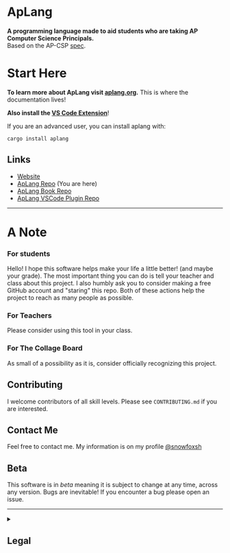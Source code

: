 # ApLang
**A programming language made to aid students who are taking AP Computer Science Principals.** </br>
Based on the AP-CSP [spec](https://apcentral.collegeboard.org/media/pdf/ap-computer-science-principles-exam-reference-sheet.pdf).

# Start Here
**To learn more about ApLang visit [aplang.org](https://aplang.org).** This is where the documentation lives!

**Also install the [VS Code Extension](https://marketplace.visualstudio.com/items?itemName=aplang.aplang)**!

If you are an advanced user, you can install aplang with:

```shell
cargo install aplang
```

## Links
- [Website](https://aplang.org)
- [ApLang Repo](https://github.com/snowfoxsh/aplang) (You are here)
- [ApLang Book Repo](https://github.com/snowfoxsh/aplang-book)
- [ApLang VSCode Plugin Repo](https://github.com/snowfoxsh/aplang-vscode-plugin)
---

# A Note

### For students
Hello! I hope this software helps make your life a little better! (and maybe your grade). The most important thing you can do is tell your teacher and class about this project. I also humbly ask you to consider making a free GitHub account and "staring" this repo. Both of these actions help the project to reach as many people as possible. 

### For Teachers
Please consider using this tool in your class.

### For The Collage Board
As small of a possibility as it is, consider officially recognizing this project.

## Contributing
I welcome contributors of all skill levels. Please see `CONTRIBUTING.md` if you are interested. 

## Contact Me
Feel free to contact me. My information is on my profile [@snowfoxsh](https://github.com/snowfoxsh)

## Beta
This software is in *beta* meaning it is subject to change at any time, across any version.
Bugs are inevitable! If you encounter a bug please open an issue.

---

<details>
<summary><h2>Legal</h2></summary>
  
### Licence  
This project is licensed under [GPLv3](https://www.gnu.org/licenses/gpl-3.0.en.html) which is [recommended](https://creativecommons.org/about/program-areas/software/) by Creative Commons. 

### Disclaimer
This project, ApLang, is an independent initiative and is not affiliated, associated, or endorsed by the College Board in any way. The College Board is a registered trademark, and all references to it are for descriptive purposes only. The creators, maintainers, and contributors of ApLang have no official relationship with the College Board, and this project is not intended to infringe upon any trademarks or proprietary rights.

The name ApLang is not a reference to the AP Language class. It instead represents a convention among programming languages "<name>lang".

This project is developed solely for educational and non-commercial purposes, and falls under the doctrine of Fair Use as provided for by Section 107 of the U.S. Copyright Act. Any similarities or references to the College Board or its materials are incidental and made for identification purposes, without intent to compete with or replicate official products or services.

</details>
